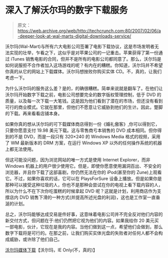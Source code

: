 # 深入了解沃尔玛的数字下载服务

> 原文：<https://web.archive.org/web/http://techcrunch.com:80/2007/02/06/a-deeper-look-at-wal-marts-digital-downloads-service/>

沃尔玛(Wal-Mart)与所有六大电影公司签署了电影下载协议，这是市场发明者无法实现的壮举，乍看之下，这似乎是对苹果公司的一记重击。苹果获得了第一份通过 iTunes 销售电影的合同，但并不是所有的电影公司都同意了。那么，沃尔玛是如何说服拒不合作者加入这场游戏的呢？有内在的糟糕。你知道，沃尔玛并不希望你真的从它的网站上下载媒体。沃尔玛想挫败你购买实体 CD。不，真的，让我们考虑一下。

为什么沃尔玛的服务这么差？是的，的确很糟糕。简单来说就是翻车了。在他们让沃尔玛开始数字下载之前，电影公司想要完全的数字版权管理控制，低于 DVD 的质量，以及每一次下载一大笔钱。这是因为他们看到了潜在的市场，但还没有看到可行的商业模式。它就在那里，但他们不愿意让它威胁到他们的生计。因此，蹩脚的下载。再来看看店铺本身。

如果你真的想从沃尔玛的可下载媒体商店得到一份《婚礼傲客》,你可以得到它，只要你愿意支付 19.98 美元下载。这与零售商亏本销售的 DVD 成本相同。但你得到的不是 DVD，而是一段只有 320×240 的 Windows Media 格式的视频，采用了 WM 最新版本的 DRM 方案，在运行 Windows XP 以外的任何操作系统的机器上都无法使用。

但这可能没问题，因为浏览网站的唯一方式是使用 Internet Explorer，而非 Windows 机器上的用户很少使用它。但是，即使你愿意使用漏洞百出、不安全的浏览器，并且你下载了这部喜剧，你仍然无法在你的 iPod(甚至你的 Zune)上观看它。不过，如果你喜欢的话，它可以在 PlaysForSure 设备上播放。但是如果你是那种可以接受这种垃圾的人，你也不是那种会尝试在你的电视上看下载内容的人，所以为什么不在下次你吃蛋糕的时候拿起 DVD 呢？这就是计划，利用商店作为支撑店内 DVD 销售下滑的一种方式(并提高所述光盘的利润)，这也是工作室一直垂涎的计划。

总之，沃尔玛能够达成交易是件好事，这意味着电影公司并不完全反对他们内容的新交付方式，但问题在于:他们仍然把它视为他们的内容。如果我给你 20 美元买一部电影，伙计，它现在是我的内容。当他们做到这一点，希望他们会做到，那么数字下载将是可行的。在那之前，让我们购买实体光盘的失败者对任何人都不会构成威胁，或许除了他们自己。

[沃尔玛媒体下载](https://web.archive.org/web/20150929061134/http://mediadownloads.walmart.com/mmce/jsp/storeHome.jsp)【沃尔玛，IE Only(不，真的)】